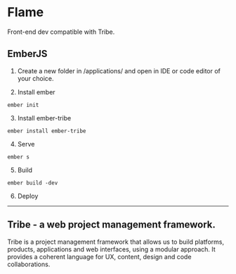 # Flame

Front-end dev compatible with Tribe.

## EmberJS

1. Create a new folder in /applications/ and open in IDE or code editor of your choice.

2. Install ember
```
ember init
```
3. Install ember-tribe
```
ember install ember-tribe
```
4. Serve
```
ember s
```
5. Build
```
ember build -dev
```
6. Deploy


------------------------------------------------------------------------------

## Tribe - a web project management framework.

Tribe is a project management framework that allows us to build platforms, products, applications and web interfaces, using a modular approach. It provides a coherent language for UX, content, design and code collaborations.